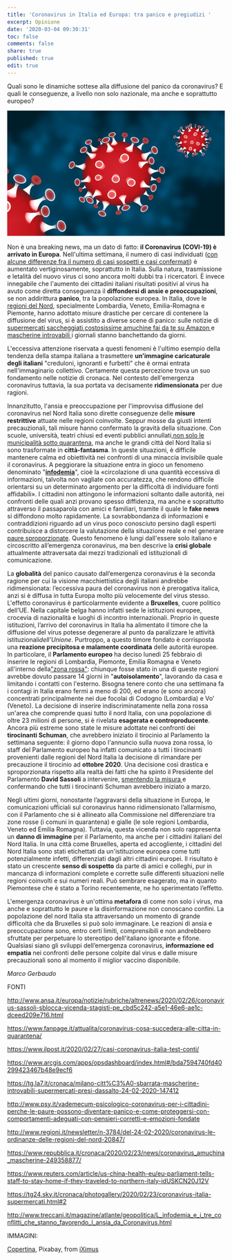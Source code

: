 ```yaml
---
title: 'Coronavirus in Italia ed Europa: tra panico e pregiudizi '
excerpt: Opinione
date: '2020-03-04 09:30:31'
toc: false
comments: false
share: true
published: true
edit: true
---
```

Quali sono le dinamiche sottese alla diffusione del panico da coronavirus? E quali le conseguenze, a livello non solo nazionale, ma anche e soprattutto europeo? 

![](/assets/images/corona-4893276_960_720.jpg)



Non è una breaking news, ma un dato di fatto: **il Coronavirus (COVI-19) è arrivato in Europa**. Nell'ultima settimana, il numero di casi individuati ([con alcune differenze fra il numero di casi sospetti e casi confermati](https://www.ilpost.it/2020/02/27/casi-coronavirus-italia-test-conti/)) è aumentato vertiginosamente, soprattutto in Italia. Sulla natura, trasmissione e letalità del nuovo virus ci sono ancora molti dubbi tra i ricercatori. È invece innegabile che l'aumento dei cittadini italiani risultati positivi al virus ha avuto come diretta conseguenza il **diffondersi di ansie e preoccupazioni**, se non addirittura **panico**, tra la popolazione europea. In Italia, dove le [regioni del Nord](http://www.regioni.it/newsletter/n-3784/del-24-02-2020/coronavirus-le-ordinanze-delle-regioni-del-nord-20847/), specialmente Lombardia, Veneto, Emilia-Romagna e Piemonte, hanno adottato misure drastiche per cercare di contenere la diffusione del virus, si è assistito a diverse scene di panico: sulle notizie di [supermercati saccheggiati](https://tg24.sky.it/cronaca/photogallery/2020/02/23/coronavirus-italia-supermercati.html#2),[costosissime amuchine fai da te su Amazon ](https://www.repubblica.it/cronaca/2020/02/23/news/coronavirus_amuchina_mascherine-249358877/)e [mascherine introvabili ](https://tg.la7.it/cronaca/milano-citt%C3%A0-sbarrata-mascherine-introvabili-supermercati-presi-dassalto-24-02-2020-147412)i giornali stanno banchettando da giorni.

L'eccessiva attenzione riservata a questi fenomeni è l'ultimo esempio della tendenza della stampa italiana a trasmettere **un'immagine caricaturale degli italiani** "creduloni, ignoranti e furbetti" che è ormai entrata nell'immaginario collettivo. Certamente questa percezione trova un suo fondamento nelle notizie di cronaca. Nel contesto dell'emergenza coronavirus tuttavia, la sua portata va decisamente **ridimensionata** per due ragioni.

Innanzitutto, l'ansia e preoccupazione per l'improvvisa diffusione del coronavirus nel Nord Italia sono dirette conseguenze delle **misure restrittive** attuate nelle regioni coinvolte. Seppur mosse da giusti intenti precauzionali, tali misure hanno confermato la gravità della situazione. Con scuole, università, teatri chiusi ed eventi pubblici annullati,[non solo le municipalità sotto quarantena](https://www.fanpage.it/attualita/coronavirus-cosa-succedera-alle-citta-in-quarantena/), ma anche le grandi città del Nord Italia si sono trasformate in **città-fantasma**. In queste situazioni, è difficile mantenere calma ed obiettività nei confronti di una minaccia invisibile quale il coronavirus. A peggiorare la situazione entra in gioco un fenomeno denominato "**[infodemia](http://www.treccani.it/magazine/atlante/geopolitica/L_infodemia_e_i_tre_conflitti_che_stanno_favorendo_l_ansia_da_Coronavirus.html)**", cioè la «circolazione di una quantità eccessiva di informazioni, talvolta non vagliate con accuratezza, che rendono difficile orientarsi su un determinato argomento per la difficoltà di individuare fonti affidabili». I cittadini non attingono le informazioni soltanto dalle autorità, nei confronti delle quali anzi provano spesso diffidenza, ma anche e soprattutto attraverso il passaparola con amici e familiari, tramite il quale le **fake news** si diffondono molto rapidamente. La sovrabbondanza di informazioni e contraddizioni riguardo ad un virus poco conosciuto persino dagli esperti contribuisce a distorcere la valutazione della situazione reale e nel generare [paure sproporzionate](http://www.psy.it/vademecum-psicologico-coronavirus-per-i-cittadini-perche-le-paure-possono-diventare-panico-e-come-proteggersi-con-comportamenti-adeguati-con-pensieri-corretti-e-emozioni-fondate). Questo fenomeno è lungi dall'essere solo italiano e circoscritto all’emergenza coronavirus, ma ben descrive la **crisi globale** attualmente attraversata dai mezzi tradizionali ed istituzionali di comunicazione.

La **globalità** del panico causato dall’emergenza coronavirus è la seconda ragione per cui la visione macchiettistica degli italiani andrebbe ridimensionata: l’eccessiva paura del coronavirus non è prerogativa italica, anzi si è diffusa in tutta Europa molto più velocemente del virus stesso. L'effetto coronavirus è particolarmente evidente a **Bruxelles**, cuore politico dell’UE. Nella capitale belga hanno infatti sede le istituzioni europee, crocevia di nazionalità e luoghi di incontro internazionali. Proprio in queste istituzioni, l’arrivo del coronavirus in Italia ha alimentato il timore che la diffusione del virus potesse degenerare al punto da paralizzare le attività istituzionali*dell’Unione*. Purtroppo, a questo timore fondato è corrisposta una **reazione precipitosa e malamente coordinata** delle autorità europee. In particolare, il **Parlamento europeo** ha deciso lunedì 25 febbraio di inserire le regioni di Lombardia, Piemonte, Emilia Romagna e Veneto all'interno della["zona rossa"](https://www.reuters.com/article/us-china-health-eu/eu-parliament-tells-staff-to-stay-home-if-they-traveled-to-northern-italy-idUSKCN20J12V): chiunque fosse stato in una di queste regioni avrebbe dovuto passare 14 giorni in "**autoisolamento**", lavorando da casa e limitando i contatti con l'esterno. Bisogna tenere conto che una settimana fa i contagi in Italia erano fermi a meno di 200, ed erano (e sono ancora) concentrati principalmente nei due focolai di Codogno (Lombardia) e Vo' (Veneto). La decisione di inserire indiscriminatamente nella zona rossa un'area che comprende quasi tutto il nord Italia, con una popolazione di oltre 23 milioni di persone, si è rivelata **esagerata e controproducente**. Ancora più estreme sono state le misure adottate nei confronti dei **tirocinanti Schuman**, che avrebbero iniziato il tirocinio al Parlamento la settimana seguente: il giorno dopo l'annuncio sulla nuova zona rossa, lo staff del Parlamento europeo ha infatti comunicato a tutti i tirocinanti provenienti dalle regioni del Nord Italia la decisione di rimandare per precauzione il tirocinio ad **ottobre 2020**. Una decisione così drastica e sproporzionata rispetto alla realtà dei fatti che ha spinto il Presidente del Parlamento **David Sassoli** a intervenire, [smentendo la misura ](http://www.ansa.it/europa/notizie/rubriche/altrenews/2020/02/26/coronavirus-sassoli-sblocca-vicenda-stagisti-pe_cbd5c242-a5e1-46e6-ae1c-dceed209e716.html)e confermando che tutti i tirocinanti Schuman avrebbero iniziato a marzo.

Negli ultimi giorni, nonostante l’aggravarsi della situazione in Europa, le comunicazioni ufficiali sul coronavirus hanno ridimensionato l’allarmismo, con il Parlamento che si è allineato alla Commissione nel differenziare tra zone rosse (i comuni in quarantena) e gialle (le sole regioni Lombardia, Veneto ed Emilia Romagna). Tuttavia, questa vicenda non solo rappresenta un **danno di immagine** per il Parlamento, ma anche per i cittadini italiani del Nord Italia. In una città come Bruxelles, aperta ed accogliente, i cittadini del Nord Italia sono stati etichettati da un'istituzione europea come tutti potenzialmente infetti, differenziati dagli altri cittadini europei. Il risultato è stato un crescente **senso di sospetto** da parte di amici e colleghi, pur in mancanza di informazioni complete e corrette sulle differenti situazioni nelle regioni coinvolti e sui numeri reali. Può sembrare esagerato, ma in quanto Piemontese che è stato a Torino recentemente, ne ho sperimentato l’effetto.

L'emergenza coronavirus è un'ottima **metafora** di come non solo i virus, ma anche e soprattutto le paure e la disinformazione non conoscano confini. La popolazione del nord Italia sta attraversando un momento di grande difficoltà che da Bruxelles si può solo immaginare. Le reazioni di ansia e preoccupazione sono, entro certi limiti, comprensibili e non andrebbero sfruttate per perpetuare lo stereotipo dell'italiano ignorante e fifone. Qualsiasi siano gli sviluppi dell’emergenza coronavirus, **informazione ed empatia** nei confronti delle persone colpite dal virus e dalle misure precauzionali sono al momento il miglior vaccino disponibile.

*Marco Gerbaudo* 

FONTI

<http://www.ansa.it/europa/notizie/rubriche/altrenews/2020/02/26/coronavirus-sassoli-sblocca-vicenda-stagisti-pe_cbd5c242-a5e1-46e6-ae1c-dceed209e716.html>

<https://www.fanpage.it/attualita/coronavirus-cosa-succedera-alle-citta-in-quarantena/>

<https://www.ilpost.it/2020/02/27/casi-coronavirus-italia-test-conti/>

<https://www.arcgis.com/apps/opsdashboard/index.html#/bda7594740fd40299423467b48e9ecf6>

<https://tg.la7.it/cronaca/milano-citt%C3%A0-sbarrata-mascherine-introvabili-supermercati-presi-dassalto-24-02-2020-147412>

<http://www.psy.it/vademecum-psicologico-coronavirus-per-i-cittadini-perche-le-paure-possono-diventare-panico-e-come-proteggersi-con-comportamenti-adeguati-con-pensieri-corretti-e-emozioni-fondate>

<http://www.regioni.it/newsletter/n-3784/del-24-02-2020/coronavirus-le-ordinanze-delle-regioni-del-nord-20847/>

<https://www.repubblica.it/cronaca/2020/02/23/news/coronavirus_amuchina_mascherine-249358877/>

<https://www.reuters.com/article/us-china-health-eu/eu-parliament-tells-staff-to-stay-home-if-they-traveled-to-northern-italy-idUSKCN20J12V>

<https://tg24.sky.it/cronaca/photogallery/2020/02/23/coronavirus-italia-supermercati.html#2>

<http://www.treccani.it/magazine/atlante/geopolitica/L_infodemia_e_i_tre_conflitti_che_stanno_favorendo_l_ansia_da_Coronavirus.html>

IMMAGINI: 

[Copertina](https://pixabay.com/it/illustrations/corona-coronavirus-virus-pandemia-4893276/), Pixabay, from  [iXimus](https://pixabay.com/it/users/iximus-2352783/)